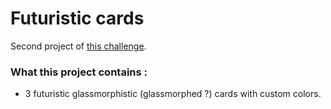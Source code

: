# Futuristic cards

Second project of [this challenge](https://github.com/Rekuiem84/personal-challenges).

### What this project contains : 

- 3 futuristic glassmorphistic (glassmorphed ?) cards with custom colors.
